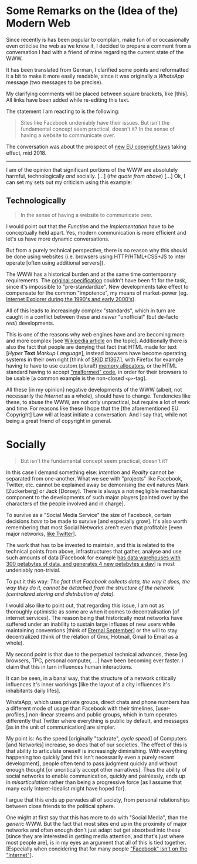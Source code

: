<!-- 1529542402 web -->

# Some Remarks on the (Idea of the) Modern Web

Since recently is has been popular to complain, make fun of or
occasionally even criticise the web as we know it, I decided to prepare
a comment from a conversation I had with a friend of mine regarding the
current state of the WWW.

It has been translated from German, I clarified some points and
reformatted it a bit to make it more easily readable, since it was
originally a _WhatsApp_ message (two messages to be precise).

My clarifying comments will be placed between square brackets, like
[this]. All links have been added while re-editing this text.

The statement I am reacting to is the following:

> Sites like Facebook undeniably have their issues. But isn't the
> fundamental concept seem practical, doesn't it? In the sense of having
> a website to communicate over.

The conversation was about the prospect of [new EU copyright
laws][eu-copyright] taking effect, mid 2018.

---

I am of the opinion that significant portions of the WWW are absolutely
harmful, technologically _and_ socially. [...] (_the quote from above_)
[...] Ok, I can set my sets out my criticism using this example:


## Technologically

> In the sense of having a website to communicate over.

I would point out that the _Function_ and the _Implementation_ have to
be conceptually held apart. Yes, modern communication is more efficient
and let's us have more dynamic conversations.

But from a purely technical perspective, there is no reason why this
should be done using websites (i.e. browsers using HTTP/HTML+CSS+JS to
inter operate [often using additional servers]).

The WWW has a historical burden and at the same time contemporary
requirements. The [original specification][rfc1945] couldn't have been
fit for the task, since it's impossible to "pre-standardize". New
developments take effect to compensate for the common "impotence", my
means of market-power (eg. [Internet Explorer during the 1990's and
early 2000's][ie-history]).

All of this leads to increasingly complex "standards", which in turn are
caught in a conflict between these and _newer_ "unofficial" (but
de-facto _real_) developments.

This is one of the reasons why web engines have and are becoming more
and more complex [see [Wikipedia article][web-engine] on the
topic]. Additionally there is also the fact that people are denying that
fact that HTML made for text [_Hyper_ **Text** _Markup Language_],
instead browsers have become operating systems in their own right [think
of [SKID #1367][xkcd1367].], with Firefox for example having to have to
use custom (plural!) [memory allocators][firefox-malloc], or the HTML
standard having to accept ["malformed" code][head-tag], in order for
their browsers to be usable [a common example is the non-closed
`<p>`-tag].

All these [in my opinion] negative developments of the WWW (albeit, not
necessarily the _Internet_ as a whole), should have to
change. Tendencies like these, to abuse the WWW, are not only
unpractical, but require a lot of work and time. For reasons like these
I hope that the [the aforementioned EU Copyright] Law will at least
initiate a conversation. And I say that, while not being a great friend
of copyright in general.

# Socially

> But isn't the fundamental concept seem practical, doesn't it?

In this case I demand something else: _Intention_ and _Reality_ cannot
be separated from one-another. What we see with "projects" like
Facebook, Twitter, etc. cannot be explained away be demonising the evil
natures Mark [Zuckerberg] or Jack [Dorsey]. There is always a not
negligible mechanical component to the developments of such major
players [painted over by the characters of the people involved and in
charge]. 

To survive as a "Social Media Service" the size of Facebook, certain
decisions _have_ to be made to survive [and especially grow]. It's also
worth remembering that most Social Networks aren't even that profitable
[even major networks, [like Twitter][twitter-profit]].

The work that has to be invested to maintain, and this is related to the
technical points from above, infrastructures that gather, analyse and
use such amounts of data [Facebook for example [has data warehouses
with 300 petabytes of data, and generates 4 new petabytes a
day][facebook-stat]] is most undeniably non-trivial. 

To put it this way: _The fact that Facebook collects data, the way it
does, the way they do it, cannot be detached from the structure of the
network (centralized storing and distribution of data)._ 

I would also like to point out, that regarding this issue, I am not as
thoroughly optimistic as some are when it comes to decentralisation [of
internet services]. The reason being that historically most networks
have suffered under an inability to sustain large influxes of new users
while maintaining conventions [think of [Eternal September][et-sep]] or
the will to stay decentralized (think of the relation of Gmx, Hotmail,
Gmail to Email as a whole).

My second point is that due to the perpetual technical advances, these
[eg. browsers, TPC, personal computer, ...] have been becoming ever
faster. I claim that this in turn influences human interactions.

It can be seen, in a banal way, that the structure of a network
critically influences it's inner workings [like the layout of a city
influences it's inhabitants daily lifes].

WhatsApp, which uses private groups, direct chats and phone numbers has
a different mode of usage than Facebook with their timelines,
[user-profiles,] non-linear streams and public groups, which in turn
operates differently that Twitter where everything is public by default,
and messages [as in the unit of communication] are simpler.

My point is: As the speed [originally "tackrate", _cycle speed_] of
Computers [and Networks] increase, so does that of our societies.  The
effect of this is that ability to articulate oneself is increasingly
diminishing. With everything happening too quickly [and this isn't
necessarily even a purely recent development], people often tend to pass
judgment quickly and without enough thought [or uncritically accept
other narratives]. Thus the ability of social networks to enable
communication, quickly and painlessly, ends up in _misarticulation_
rather than being a progressive force [as I assume that many early
Interet-Idealist might have hoped for]. 

I argue that this ends up pervades all of society, from personal
relationships between close friends to the political sphere.

One might at first say that this has more to do with "Social Media",
than the _generic_ WWW. But the fact that most sites end up in the
proximity of major networks and often enough don't just adapt but get
absorbed into these [since they are interested in getting media
attention, and that's just where most people are], is in my eyes an
argument that all of this is tied together. [Especially when concidering
that for many people ["Facebook" isn't on the
"Internet"][facebook-usage]].

[rfc1945]: https://tools.ietf.org/html/rfc1945
[ie-history]: https://en.wikipedia.org/wiki/History_of_Internet_Explorer
[web-engine]: https://en.wikipedia.org/wiki/Browser_engine#Notable_engines
[head-tag]: https://www.w3.org/TR/html401/struct/global.html#h-7.4.1
[xkcd1367]: https://xkcd.com/1367/
[firefox-malloc]: https://developer.mozilla.org/en-US/docs/Mozilla/Choosing_the_right_memory_allocator
[eu-copyright]: https://en.wikipedia.org/wiki/Directive_on_Copyright_in_the_Digital_Single_Market
[twitter-profit]: https://www.recode.net/2018/2/8/16989834/twitter-q4-2018-earnings-revenue-jack-dorsey
[facebook-stat]: https://research.fb.com/facebook-s-top-open-data-problems/
[et-sep]: https://en.wikipedia.org/wiki/Eternal_September
[facebook-usage]: https://qz.com/333313/milliions-of-facebook-users-have-no-idea-theyre-using-the-internet/
